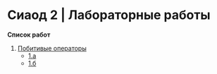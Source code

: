 # Сиаод 2 | Лабораторные работы 

**Список работ** 
1. [Побитивые операторы](/lab1) 
    * [1.а](/lab1/README.md#Номер-1.a) 
    * [1.б](/lab1/README.md#Номер-1.б) 

